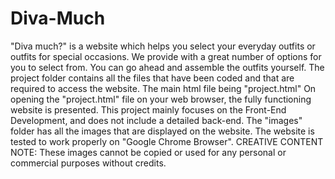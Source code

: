 # Diva-Much
"Diva much?" is a website which helps you select your everyday outfits or outfits for special occasions. We provide with a great number of options for you to select from. You can go ahead and assemble the outfits yourself.
The project folder contains all the files that have been coded and that are required to access the website.
The main html file being "project.html"
On opening the "project.html" file on your web browser, the fully functioning website is presented.
This project mainly focuses on the Front-End Development, and does not include a detailed back-end.
The "images" folder has all the images that are displayed on the website.
The website is tested to work properly on "Google Chrome Browser".
CREATIVE CONTENT NOTE:
These images cannot be copied or used for any personal or commercial purposes without credits.
